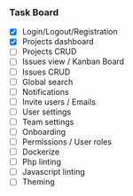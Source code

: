 ### Task Board

-   [x] Login/Logout/Registration
-   [x] Projects dashboard
-   [ ] Projects CRUD
-   [ ] Issues view / Kanban Board
-   [ ] Issues CRUD
-   [ ] Global search
-   [ ] Notifications
-   [ ] Invite users / Emails
-   [ ] User settings
-   [ ] Team settings
-   [ ] Onboarding
-   [ ] Permissions / User roles
-   [ ] Dockerize
-   [ ] Php linting
-   [ ] Javascript linting
-   [ ] Theming
